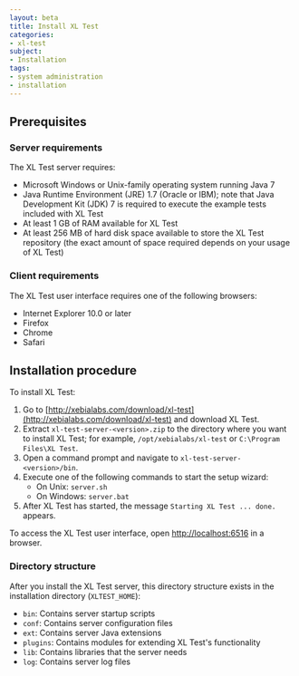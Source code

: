 ```yaml
---
layout: beta
title: Install XL Test
categories:
- xl-test
subject:
- Installation
tags:
- system administration
- installation
---
```


## Prerequisites

### Server requirements

The XL Test server requires:

* Microsoft Windows or Unix-family operating system running Java 7
* Java Runtime Environment (JRE) 1.7 (Oracle or IBM); note that Java Development Kit (JDK) 7 is required to execute the example tests included with XL Test
* At least 1 GB of RAM available for XL Test
* At least 256 MB of hard disk space available to store the XL Test repository (the exact amount of space required depends on your usage of XL Test)

### Client requirements

The XL Test user interface requires one of the following browsers:

* Internet Explorer 10.0 or later
* Firefox
* Chrome
* Safari

## Installation procedure

To install XL Test:

1. Go to [http://xebialabs.com/download/xl-test](http://xebialabs.com/download/xl-test) and download XL Test.
2. Extract `xl-test-server-<version>.zip` to the directory where you want to install XL Test; for example, `/opt/xebialabs/xl-test` or `C:\Program Files\XL Test`.
3. Open a command prompt and navigate to `xl-test-server-<version>/bin`.
4. Execute one of the following commands to start the setup wizard:
      * On Unix: `server.sh`
      * On Windows: `server.bat`
5. After XL Test has started, the message `Starting XL Test ... done.` appears.

To access the XL Test user interface, open [http://localhost:6516](http://localhost:6516) in a browser.

### Directory structure

After you install the XL Test server, this directory structure exists in the installation directory (`XLTEST_HOME`):

* `bin`: Contains server startup scripts
* `conf`: Contains server configuration files 
* `ext`: Contains server Java extensions
* `plugins`: Contains modules for extending XL Test's functionality
* `lib`: Contains libraries that the server needs
* `log`: Contains server log files
